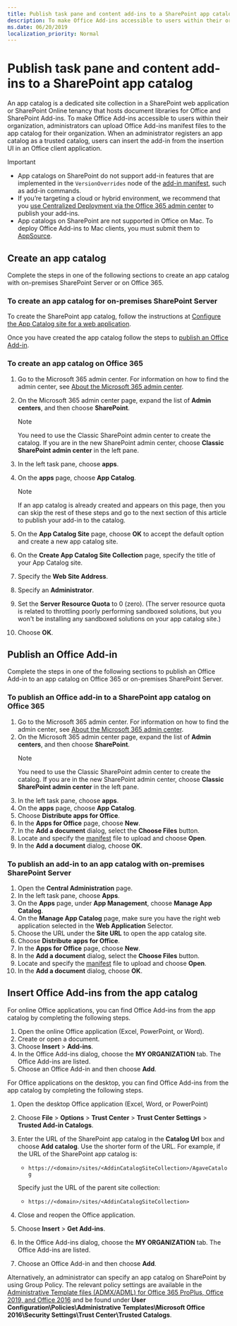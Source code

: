 ```yaml
---
title: Publish task pane and content add-ins to a SharePoint app catalog
description: To make Office Add-ins accessible to users within their organization, administrators can upload Office Add-ins manifest files to the app catalog for their organization.
ms.date: 06/20/2019
localization_priority: Normal
---
```


# Publish task pane and content add-ins to a SharePoint app catalog

An app catalog is a dedicated site collection in a SharePoint web application or SharePoint Online tenancy that hosts document libraries for Office and SharePoint Add-ins. To make Office Add-ins accessible to users within their organization, administrators can upload Office Add-ins manifest files to the app catalog for their organization. When an administrator registers an app catalog as a trusted catalog, users can insert the add-in from the insertion UI in an Office client application.

> [!IMPORTANT]
> - App catalogs on SharePoint do not support add-in features that are implemented in the `VersionOverrides` node of the [add-in manifest](../develop/add-in-manifests.md), such as add-in commands.
> - If you’re targeting a cloud or hybrid environment, we recommend that you [use Centralized Deployment via the Office 365 admin center](../publish/centralized-deployment.md) to publish your add-ins.
> - App catalogs on SharePoint are not supported in Office on Mac. To deploy Office Add-ins to Mac clients, you must submit them to [AppSource](/office/dev/store/submit-to-the-office-store).

## Create an app catalog

Complete the steps in one of the following sections to create an app catalog with on-premises SharePoint Server or on Office 365.

### To create an app catalog for on-premises SharePoint Server

To create the SharePoint app catalog, follow the instructions at [Configure the App Catalog site for a web application](/sharepoint/administration/manage-the-app-catalog).

Once you have created the app catalog follow the steps to [publish an Office Add-in](#publish-an-office-add-in).

### To create an app catalog on Office 365

1. Go to the Microsoft 365 admin center. For information on how to find the admin center, see [About the Microsoft 365 admin center](/office365/admin/admin-overview/about-the-admin-center).

2. On the Microsoft 365 admin center page, expand the list of **Admin centers**, and then choose **SharePoint**.

    > [!NOTE]
    > You need to use the Classic SharePoint admin center to create the catalog. If you are in the new SharePoint admin center, choose **Classic SharePoint admin center** in the left pane.

3. In the left task pane, choose  **apps**.

4. On the **apps** page, choose **App Catalog**.
    > [!NOTE]
    > If an app catalog is already created and appears on this page, then you can skip the rest of these steps and go to the next section of this article to publish your add-in to the catalog.

5. On the **App Catalog Site** page, choose **OK** to accept the default option and create a new app catalog site.

6. On the **Create App Catalog Site Collection** page, specify the title of your App Catalog site.

7. Specify the **Web Site Address**.

8. Specify an **Administrator**.

9. Set the **Server Resource Quota** to 0 (zero). (The server resource quota is related to throttling poorly performing sandboxed solutions, but you won't be installing any sandboxed solutions on your app catalog site.)

10. Choose **OK**.

## Publish an Office Add-in

Complete the steps in one of the following sections to publish an Office Add-in to an app catalog on Office 365 or on-premises SharePoint Server.

### To publish an Office add-in to a SharePoint app catalog on Office 365

1. Go to the Microsoft 365 admin center. For information on how to find the admin center, see [About the Microsoft 365 admin center](/office365/admin/admin-overview/about-the-admin-center).
2. On the Microsoft 365 admin center page, expand the list of **Admin centers**, and then choose **SharePoint**.
    > [!NOTE]
    > You need to use the Classic SharePoint admin center to create the catalog. If you are in the new SharePoint admin center, choose **Classic SharePoint admin center** in the left pane.
3. In the left task pane, choose  **apps**.
4. On the **apps** page, choose **App Catalog**.
5. Choose **Distribute apps for Office**.
6. In the **Apps for Office** page, choose **New**.
7. In the **Add a document** dialog, select the **Choose Files** button.
8. Locate and specify the [manifest](../develop/add-in-manifests.md) file to upload and choose **Open**.
9. In the **Add a document** dialog, choose **OK**.

### To publish an add-in to an app catalog with on-premises SharePoint Server

1. Open the **Central Administration** page.
2. In the left task pane, choose **Apps**.
3. On the **Apps** page, under **App Management**, choose **Manage App Catalog**.
4. On the **Manage App Catalog** page, make sure you have the right web application selected in the **Web Application** Selector.
5. Choose the URL under the **Site URL** to open the app catalog site.
6. Choose **Distribute apps for Office**.
7. In the **Apps for Office** page, choose **New**.
8. In the **Add a document** dialog, select the **Choose Files** button.
9. Locate and specify the [manifest](../develop/add-in-manifests.md) file to upload and choose **Open**.
10. In the **Add a document** dialog, choose **OK**.

## Insert Office Add-ins from the app catalog

For online Office applications, you can find Office Add-ins from the app catalog by completing the following steps.

1. Open the online Office application (Excel, PowerPoint, or Word).
2. Create or open a document.
3. Choose **Insert** > **Add-ins**.
4. In the Office Add-ins dialog, choose the **MY ORGANIZATION** tab.
    The Office Add-ins are listed.
5. Choose an Office Add-in and then choose **Add**.

For Office applications on the desktop, you can find Office Add-ins from the app catalog by completing the following steps.

1. Open the desktop Office application (Excel, Word, or PowerPoint)
2. Choose **File** > **Options** > **Trust Center** > **Trust Center Settings** > **Trusted Add-in Catalogs**.
3. Enter the URL of the SharePoint app catalog in the **Catalog Url** box and choose **Add catalog**.
    Use the shorter form of the URL. For example, if the URL of the SharePoint app catalog is:
    - `https://<domain>/sites/<AddinCatalogSiteCollection>/AgaveCatalog`
    
    Specify just the URL of the parent site collection:
    - `https://<domain>/sites/<AddinCatalogSiteCollection>`
4. Close and reopen the Office application. 
5. Choose **Insert** > **Get Add-ins**.
4. In the Office Add-ins dialog, choose the **MY ORGANIZATION** tab.
    The Office Add-ins are listed.
5. Choose an Office Add-in and then choose **Add**.

Alternatively, an administrator can specify an app catalog on SharePoint by using Group Policy. The relevant policy settings are available in the [Administrative Template files (ADMX/ADML) for Office 365 ProPlus, Office 2019, and Office 2016](https://www.microsoft.com/download/details.aspx?id=49030) and be found under **User Configuration\Policies\Administrative Templates\Microsoft Office 2016\Security Settings\Trust Center\Trusted Catalogs**.
